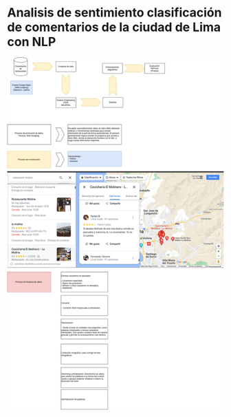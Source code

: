 # Analisis de sentimiento clasificación de comentarios de la ciudad de Lima con NLP

![Proceso de experimentación](src/logo/Experimento.png)
